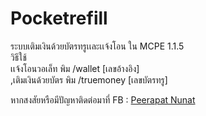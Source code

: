 # Pocketrefill
ระบบเติมเงินด้วยบัตรทรูเเละเเจ้งโอน ใน MCPE 1.1.5<br>
วิธีใช้<br>
เเจ้งโอนวอเล็ท พิม /wallet [เลขอ้างอิง]<br>
,เติมเงินด้วยบัตร พิม /truemoney [เลขบัตรทรู]<br>
<p>หากสงสัยหรือมีปัญหาติดต่อมาที่ FB : <a href="https://www.facebook.com/zasbos.poko">Peerapat Nunat</a></p>
